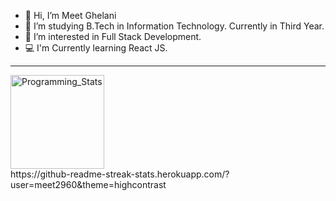 - 👋 Hi, I’m Meet Ghelani
- 🌱 I’m studying B.Tech in Information Technology. Currently in Third Year. 
- 👀 I’m interested in Full Stack Development.
- 💻 I'm Currently learning React JS. 
<!---
meet2960/meet2960 is a ✨ special ✨ repository because its `README.md` (this file) appears on your GitHub profile.
You can click the Preview link to take a look at your changes.
--->
<hr>
<div style="display:grid; justify-content:space-between">
<!--  <img src="https://github-readme-streak-stats.herokuapp.com/?user=meet2960&theme=highcontrast" alt="stats" height="150px"> -->
<img src="https://github-readme-stats-eight-theta.vercel.app/api/top-langs/?username=meet2960&layout=compact&langs_count=8&hide_border=true" alt="Programming_Stats" height="150px">
https://github-readme-streak-stats.herokuapp.com/?user=meet2960&theme=highcontrast
</div>

